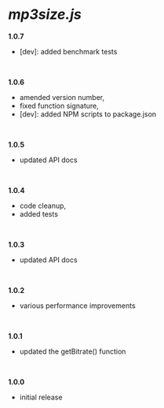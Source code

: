 # _mp3size.js_

**1.0.7**

- [dev]: added benchmark tests

<br>

**1.0.6**

- amended version number,
- fixed function signature,
- [dev]: added NPM scripts to package.json

<br>

**1.0.5**

- updated API docs

<br>

**1.0.4**

- code cleanup,
- added tests

<br>

**1.0.3**

- updated API docs

<br>

**1.0.2**

- various performance improvements

<br>

**1.0.1**

- updated the getBitrate() function

<br>

**1.0.0**

- initial release
